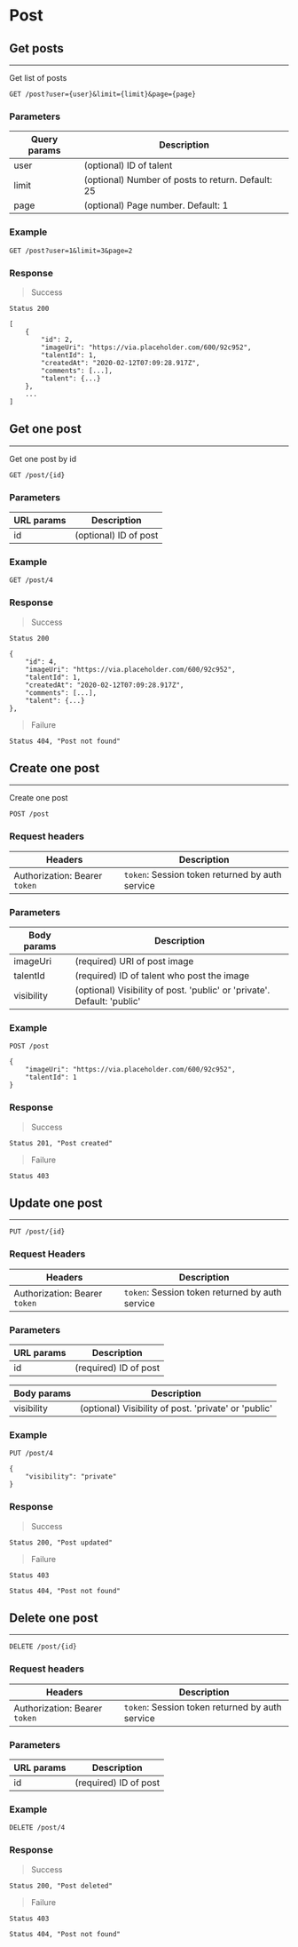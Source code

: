 # Post

## Get posts
---
Get list of posts

`GET /post?user={user}&limit={limit}&page={page}`

### Parameters
Query params | Description
--- | ---
user | (optional) ID of talent
limit | (optional) Number of posts to return. Default: 25
page | (optional) Page number. Default: 1

### Example
`GET /post?user=1&limit=3&page=2`

### Response

> Success

```
Status 200

[
    {
        "id": 2,
        "imageUri": "https://via.placeholder.com/600/92c952",
        "talentId": 1,
        "createdAt": "2020-02-12T07:09:28.917Z",
        "comments": [...],
        "talent": {...}
    },
    ...
]
```

## Get one post
---
Get one post by id

`GET /post/{id}`

### Parameters
URL params | Description
--- | ---
id | (optional) ID of post

### Example
`GET /post/4`

### Response
> Success

```
Status 200

{
    "id": 4,
    "imageUri": "https://via.placeholder.com/600/92c952",
    "talentId": 1,
    "createdAt": "2020-02-12T07:09:28.917Z",
    "comments": [...],
    "talent": {...}
},
```

> Failure

`Status 404, "Post not found"`

## Create one post
---
Create one post

`POST /post`

### Request headers
Headers | Description
--- | ---
Authorization: Bearer `token` | `token`: Session token returned by auth service

### Parameters

Body params | Description
--- | ---
imageUri | (required) URI of post image
talentId | (required) ID of talent who post the image
visibility | (optional) Visibility of post. 'public' or 'private'. Default: 'public'

### Example
```
POST /post

{
	"imageUri": "https://via.placeholder.com/600/92c952",
	"talentId": 1
}
```

### Response
> Success

`Status 201, "Post created"`

> Failure

`Status 403`

## Update one post
---

`PUT /post/{id}`

### Request Headers
Headers | Description
--- | ---
Authorization: Bearer `token` | `token`: Session token returned by auth service

### Parameters
URL params | Description
--- | ---
id | (required) ID of post

Body params | Description
--- | ---
visibility | (optional) Visibility of post. 'private' or 'public'

### Example
```
PUT /post/4

{
    "visibility": "private"
}
```

### Response
> Success

`Status 200, "Post updated"`

> Failure

`Status 403`

`Status 404, "Post not found"`

## Delete one post
---

`DELETE /post/{id}`

### Request headers
Headers | Description
--- | ---
Authorization: Bearer `token` | `token`: Session token returned by auth service

### Parameters
URL params | Description
--- | ---
id | (required) ID of post

### Example
`DELETE /post/4`

### Response
> Success

`Status 200, "Post deleted"`

> Failure

`Status 403`

`Status 404, "Post not found"`
